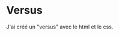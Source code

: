 # Versus

J'ai créé un "versus" avec le html et le css.

<a href="https://zupimages.net/viewer.php?id=20/30/cwir.png"><img src="https://zupimages.net/up/20/30/cwir.png" alt="" /></a>
